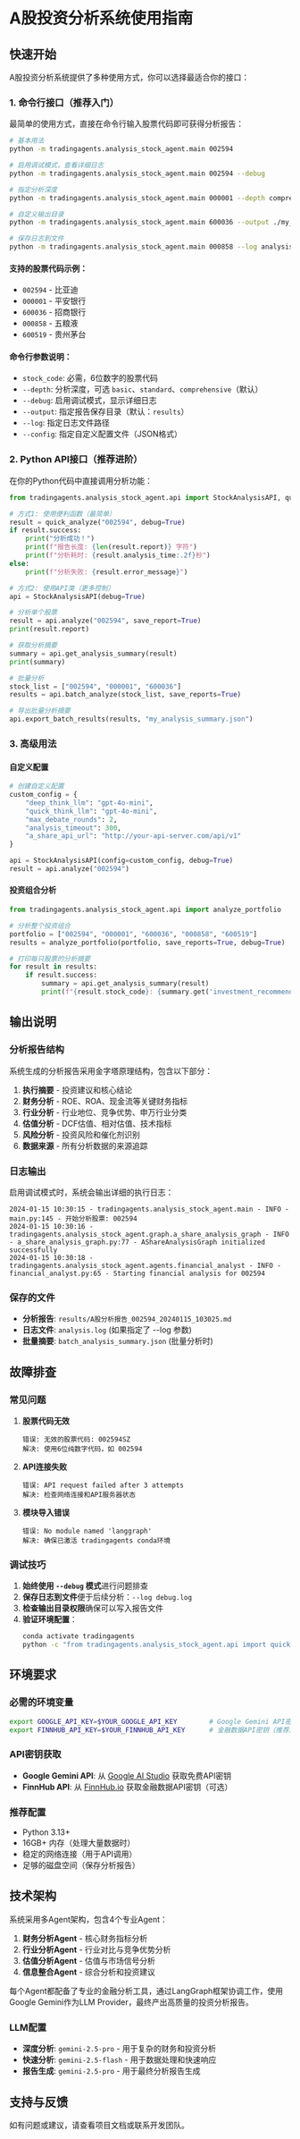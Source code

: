 # A股投资分析系统使用指南

## 快速开始

A股投资分析系统提供了多种使用方式，你可以选择最适合你的接口：

### 1. 命令行接口（推荐入门）

最简单的使用方式，直接在命令行输入股票代码即可获得分析报告：

```bash
# 基本用法
python -m tradingagents.analysis_stock_agent.main 002594

# 启用调试模式，查看详细日志
python -m tradingagents.analysis_stock_agent.main 002594 --debug

# 指定分析深度
python -m tradingagents.analysis_stock_agent.main 000001 --depth comprehensive

# 自定义输出目录
python -m tradingagents.analysis_stock_agent.main 600036 --output ./my_reports

# 保存日志到文件
python -m tradingagents.analysis_stock_agent.main 000858 --log analysis.log
```

#### 支持的股票代码示例：
- `002594` - 比亚迪
- `000001` - 平安银行  
- `600036` - 招商银行
- `000858` - 五粮液
- `600519` - 贵州茅台

#### 命令行参数说明：
- `stock_code`: 必需，6位数字的股票代码
- `--depth`: 分析深度，可选 `basic`、`standard`、`comprehensive`（默认）
- `--debug`: 启用调试模式，显示详细日志
- `--output`: 指定报告保存目录（默认：`results`）
- `--log`: 指定日志文件路径
- `--config`: 指定自定义配置文件（JSON格式）

### 2. Python API接口（推荐进阶）

在你的Python代码中直接调用分析功能：

```python
from tradingagents.analysis_stock_agent.api import StockAnalysisAPI, quick_analyze

# 方式1: 使用便利函数（最简单）
result = quick_analyze("002594", debug=True)
if result.success:
    print("分析成功！")
    print(f"报告长度: {len(result.report)} 字符")
    print(f"分析耗时: {result.analysis_time:.2f}秒")
else:
    print(f"分析失败: {result.error_message}")

# 方式2: 使用API类（更多控制）
api = StockAnalysisAPI(debug=True)

# 分析单个股票
result = api.analyze("002594", save_report=True)
print(result.report)

# 获取分析摘要
summary = api.get_analysis_summary(result)
print(summary)

# 批量分析
stock_list = ["002594", "000001", "600036"]
results = api.batch_analyze(stock_list, save_reports=True)

# 导出批量分析摘要
api.export_batch_results(results, "my_analysis_summary.json")
```

### 3. 高级用法

#### 自定义配置
```python
# 创建自定义配置
custom_config = {
    "deep_think_llm": "gpt-4o-mini",
    "quick_think_llm": "gpt-4o-mini", 
    "max_debate_rounds": 2,
    "analysis_timeout": 300,
    "a_share_api_url": "http://your-api-server.com/api/v1"
}

api = StockAnalysisAPI(config=custom_config, debug=True)
result = api.analyze("002594")
```

#### 投资组合分析
```python
from tradingagents.analysis_stock_agent.api import analyze_portfolio

# 分析整个投资组合
portfolio = ["002594", "000001", "600036", "000858", "600519"]
results = analyze_portfolio(portfolio, save_reports=True, debug=True)

# 打印每只股票的分析摘要
for result in results:
    if result.success:
        summary = api.get_analysis_summary(result)
        print(f"{result.stock_code}: {summary.get('investment_recommendation', 'N/A')}")
```

## 输出说明

### 分析报告结构
系统生成的分析报告采用金字塔原理结构，包含以下部分：

1. **执行摘要** - 投资建议和核心结论
2. **财务分析** - ROE、ROA、现金流等关键财务指标
3. **行业分析** - 行业地位、竞争优势、申万行业分类
4. **估值分析** - DCF估值、相对估值、技术指标
5. **风险分析** - 投资风险和催化剂识别
6. **数据来源** - 所有分析数据的来源追踪

### 日志输出
启用调试模式时，系统会输出详细的执行日志：

```
2024-01-15 10:30:15 - tradingagents.analysis_stock_agent.main - INFO - main.py:145 - 开始分析股票: 002594
2024-01-15 10:30:16 - tradingagents.analysis_stock_agent.graph.a_share_analysis_graph - INFO - a_share_analysis_graph.py:77 - AShareAnalysisGraph initialized successfully
2024-01-15 10:30:18 - tradingagents.analysis_stock_agent.agents.financial_analyst - INFO - financial_analyst.py:65 - Starting financial analysis for 002594
```

### 保存的文件
- **分析报告**: `results/A股分析报告_002594_20240115_103025.md`
- **日志文件**: `analysis.log` (如果指定了 --log 参数)
- **批量摘要**: `batch_analysis_summary.json` (批量分析时)

## 故障排查

### 常见问题

1. **股票代码无效**
   ```
   错误: 无效的股票代码: 002594SZ
   解决: 使用6位纯数字代码，如 002594
   ```

2. **API连接失败**
   ```
   错误: API request failed after 3 attempts
   解决: 检查网络连接和API服务器状态
   ```

3. **模块导入错误**
   ```
   错误: No module named 'langgraph'
   解决: 确保已激活 tradingagents conda环境
   ```

### 调试技巧

1. **始终使用 `--debug` 模式**进行问题排查
2. **保存日志到文件**便于后续分析：`--log debug.log`
3. **检查输出目录权限**确保可以写入报告文件
4. **验证环境配置**：
   ```bash
   conda activate tradingagents
   python -c "from tradingagents.analysis_stock_agent.api import quick_analyze; print('✅ 模块导入成功')"
   ```

## 环境要求

### 必需的环境变量
```bash
export GOOGLE_API_KEY=$YOUR_GOOGLE_API_KEY        # Google Gemini API密钥（必需）
export FINNHUB_API_KEY=$YOUR_FINNHUB_API_KEY      # 金融数据API密钥（推荐）
```

### API密钥获取
- **Google Gemini API**: 从 [Google AI Studio](https://ai.google.dev/) 获取免费API密钥
- **FinnHub API**: 从 [FinnHub.io](https://finnhub.io/) 获取金融数据API密钥（可选）

### 推荐配置
- Python 3.13+
- 16GB+ 内存（处理大量数据时）
- 稳定的网络连接（用于API调用）
- 足够的磁盘空间（保存分析报告）

## 技术架构

系统采用多Agent架构，包含4个专业Agent：

1. **财务分析Agent** - 核心财务指标分析
2. **行业分析Agent** - 行业对比与竞争优势分析  
3. **估值分析Agent** - 估值与市场信号分析
4. **信息整合Agent** - 综合分析和投资建议

每个Agent都配备了专业的金融分析工具，通过LangGraph框架协调工作，使用Google Gemini作为LLM Provider，最终产出高质量的投资分析报告。

### LLM配置
- **深度分析**: `gemini-2.5-pro` - 用于复杂的财务和投资分析
- **快速分析**: `gemini-2.5-flash` - 用于数据处理和快速响应  
- **报告生成**: `gemini-2.5-pro` - 用于最终分析报告生成

## 支持与反馈

如有问题或建议，请查看项目文档或联系开发团队。